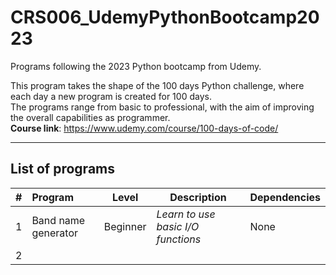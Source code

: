 # CRS006_UdemyPythonBootcamp2023
Programs following the 2023 Python bootcamp from Udemy.

This program takes the shape of the 100 days Python challenge, where each day a new program is created for 100 days.<br>
The programs range from basic to professional, with the aim of improving the overall capabilities as programmer.<br>
<b>Course link</b>: https://www.udemy.com/course/100-days-of-code/

---
## List of programs
| # | Program | Level | Description | Dependencies |
|:-:|:--------|:-----:|-------------|--------------|
| 1 | Band name generator | Beginner | <i>Learn to use basic I/O functions</i> | None |
| 2 | | | | |

